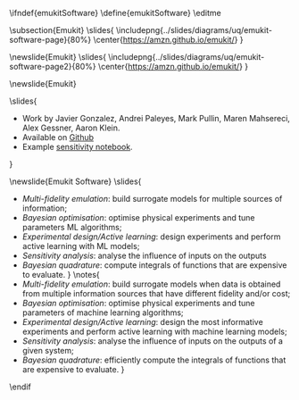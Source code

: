 \ifndef{emukitSoftware}
\define{emukitSoftware}
\editme

\subsection{Emukit}
\slides{
\includepng{../slides/diagrams/uq/emukit-software-page}{80%}
\center{<https://amzn.github.io/emukit/>}
}

\newslide{Emukit}
\slides{
\includepng{../slides/diagrams/uq/emukit-software-page2}{80%}
\center{<https://amzn.github.io/emukit/>}
}

\newslide{Emukit}

\slides{
* Work by Javier Gonzalez, Andrei Paleyes, Mark Pullin, Maren Mahsereci, Alex Gessner, Aaron Klein.
* Available on [Github](https://github.com/amzn/emukit)
* Example [sensitivity notebook](https://github.com/amzn/emukit/blob/develop/notebooks/Emukit-sensitivity-montecarlo.ipynb).

}

\newslide{Emukit Software}
\slides{
* *Multi-fidelity emulation*: build surrogate models for multiple sources of information;
* *Bayesian optimisation*: optimise physical experiments and tune parameters ML algorithms;
* *Experimental design/Active learning*: design experiments and perform active learning with ML models;
* *Sensitivity analysis*: analyse the influence of inputs on the outputs 
* *Bayesian quadrature*: compute integrals of functions that are expensive to evaluate.
}
\notes{
* *Multi-fidelity emulation*: build surrogate models when data is obtained from multiple information sources that have different fidelity and/or cost;
* *Bayesian optimisation*: optimise physical experiments and tune parameters of machine learning algorithms;
* *Experimental design/Active learning*: design the most informative experiments and perform active learning with machine learning models;
* *Sensitivity analysis*: analyse the influence of inputs on the outputs of a given system;
* *Bayesian quadrature*: efficiently compute the integrals of functions that are expensive to evaluate.
}

\endif

